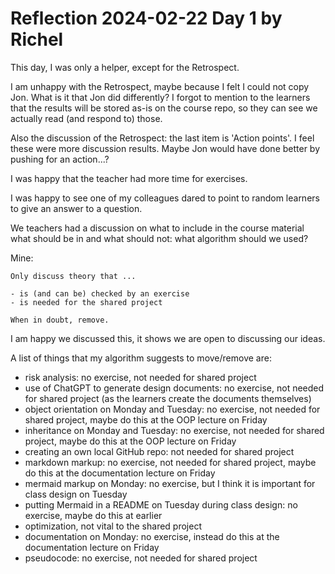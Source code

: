# Reflection 2024-02-22 Day 1 by Richel

This day, I was only a helper, except for the Retrospect.

I am unhappy with the Retrospect, maybe because I felt I could
not copy Jon. What is it that Jon did differently?
I forgot to mention to the learners that the results will be
stored as-is on the course repo, so they can see we actually
read (and respond to) those.

Also the discussion of the Retrospect: the last item is 'Action points'.
I feel these were more discussion results. Maybe Jon would have
done better by pushing for an action...?

I was happy that the teacher had more time for exercises.

I was happy to see one of my colleagues dared to point to random learners
to give an answer to a question.

We teachers had a discussion on what to include in the course material
what should be in and what should not: what algorithm should we used?

Mine:

```
Only discuss theory that ...

- is (and can be) checked by an exercise
- is needed for the shared project

When in doubt, remove.
```

I am happy we discussed this, it shows we are open to discussing our ideas.

A list of things that my algorithm suggests to move/remove are:

- risk analysis: no exercise, not needed for shared project
- use of ChatGPT to generate design documents: no exercise,
  not needed for shared project (as the learners create the
  documents themselves)
- object orientation on Monday and Tuesday:
  no exercise, not needed for shared project,
  maybe do this at the OOP lecture on Friday
- inheritance on Monday and Tuesday:
  no exercise, not needed for shared project,
  maybe do this at the OOP lecture on Friday
- creating an own local GitHub repo: not needed for shared project
- markdown markup: no exercise, not needed for shared project,
  maybe do this at the documentation lecture on Friday
- mermaid markup on Monday: no exercise,
  but I think it is important for class design on Tuesday
- putting Mermaid in a README on Tuesday during class design:
  no exercise, maybe do this at earlier
- optimization, not vital to the shared project
- documentation on Monday: no exercise,
  instead do this at the documentation lecture on Friday
- pseudocode: no exercise, not needed for shared project
